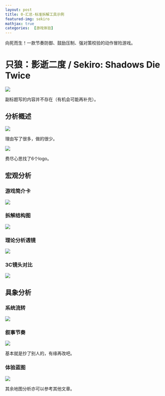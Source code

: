 ```yaml
---
layout: post
title: 0-汇总-标准拆解工具示例
featured-img: sekiro
mathjax: true
categories:  [游戏体验]
---
```


向死而生！一款节奏防御、鼓励压制、强对策校验的动作冒险游戏。

<!--more-->

# 只狼：影逝二度 / Sekiro: Shadows Die Twice


![](/assets/img/gameplay/sekiro/1.jpg)

副标题写的内容并不存在（有机会可能再补充）。


## 分析概述

![](/assets/img/gameplay/sekiro/2.jpg)

理由写了很多，做的很少。

![](/assets/img/gameplay/sekiro/3.jpg)

费尽心思找了6个logo。


## 宏观分析


### 游戏简介卡
![](/assets/img/gameplay/sekiro/4.jpg)


### 拆解结构图
![](/assets/img/gameplay/sekiro/5.jpg)


### 理论分析透镜
![](/assets/img/gameplay/sekiro/6.jpg)


### 3C镜头对比
![](/assets/img/gameplay/sekiro/7.jpg)


## 具象分析


### 系统流转
![](/assets/img/gameplay/sekiro/8.jpg)


### 叙事节奏
![](/assets/img/gameplay/sekiro/9.jpg)

基本就是抄了别人的，有缘再改吧。


### 体验蓝图
![](/assets/img/gameplay/sekiro/10.jpg)

其余地图分析亦可以参考其他文章。


<!-- ## 动作分析


### 主角

描述均为60帧每秒，内容为PR逐帧分析，未严格测试。 -->


<!-- ![不死斩.gif](https://i.imgur.com/EVR0LtW.gif) -->

<!-- ![](/assets/img/gameplay/sekiro/11.jpg) -->

<!-- ![飞渡浮舟.gif](https://i.imgur.com/NJ0rtq7.gif) -->

<!-- ![](/assets/img/gameplay/sekiro/12.jpg) -->


<!-- 后面懒得看了，暂时结束。 -->

<!-- ![普通攻击.gif](https://i.imgur.com/vb6WBHg.gif) -->

<!-- + 10帧进入蓄力前戳pose
+ 10帧抬手到最高，再3帧后砍下
+ 10帧攻击
+ …… -->

<!-- ![旋风斩.gif](https://i.imgur.com/ci5Aqo5.gif) -->


<!-- ![寄鹰斩.gif](https://i.imgur.com/WjsQ4rz.gif) -->

<!-- ![一字斩.gif](https://i.imgur.com/s5c6nFu.gif) -->

<!-- ![叩拜连击拳.gif](https://i.imgur.com/Y1XAmqb.gif) -->

<!-- ![忍伞.gif](https://i.imgur.com/KyMfBnE.gif) -->

<!-- ![巨型忍者突刺.gif](https://i.imgur.com/nZhOjSY.gif) -->

<!-- ![密传龙闪.gif](https://i.imgur.com/VL1GocN.gif) -->


<!-- <style>video {
    width: 100%;
    margin: 20 0;
}</style>

<video controls>
  <source src="/assets/img/gameplay/sekiro/不死斩.mp4" type="video/mp4">
</video> -->


